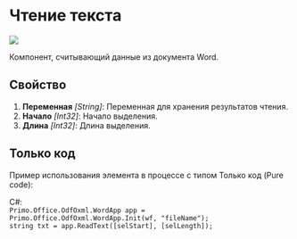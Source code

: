 # Чтение текста

![](../../../resources/basic/myoffice/text/Cropped-ReadText.png)

Компонент, считывающий данные из документа Word. 

## Свойство

1. **Переменная** *[String]*: Переменная для хранения результатов чтения.
2. **Начало** *[Int32]*: Начало выделения.
3. **Длина** *[Int32]*: Длина выделения.   

## Только код
Пример использования элемента в процессе с типом Только код (Pure code):

C#:  
`Primo.Office.OdfOxml.WordApp app = Primo.Office.OdfOxml.WordApp.Init(wf, "fileName");`   
`string txt = app.ReadText([selStart], [selLength]);`

